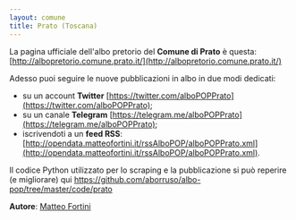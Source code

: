 ```yaml
---
layout: comune
title: Prato (Toscana)
---
```


La pagina ufficiale dell'albo pretorio del **Comune di Prato** è questa: [http://albopretorio.comune.prato.it/](http://albopretorio.comune.prato.it/)

Adesso puoi seguire le nuove pubblicazioni in albo in due modi dedicati:

* su un account **Twitter** [https://twitter.com/alboPOPPrato](https://twitter.com/alboPOPPrato);
* su un canale **Telegram** [https://telegram.me/alboPOPPrato](https://telegram.me/alboPOPPrato);
* iscrivendoti a un **feed RSS**: [http://opendata.matteofortini.it/rssAlboPOP/alboPOPPrato.xml](http://opendata.matteofortini.it/rssAlboPOP/alboPOPPrato.xml).

Il codice Python utilizzato per lo scraping e la pubblicazione si può reperire (e migliorare) qui https://github.com/aborruso/albo-pop/tree/master/code/prato

**Autore**: [Matteo Fortini](https://twitter.com/matt_fortini)
